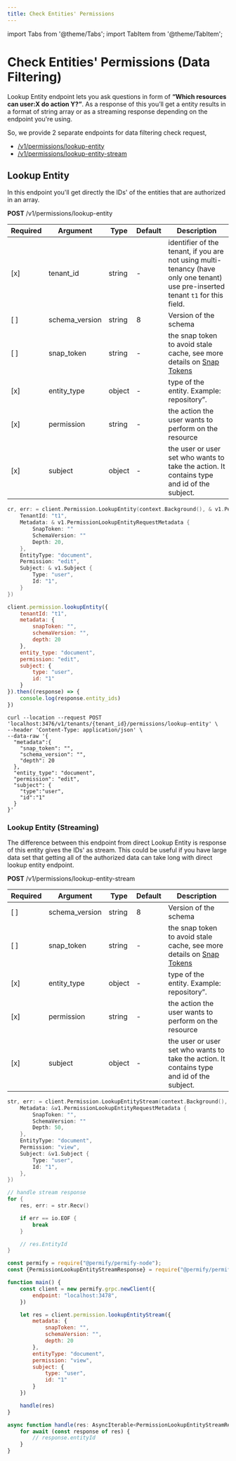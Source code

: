 ```yaml
---
title: Check Entities' Permissions
---
```


import Tabs from '@theme/Tabs';
import TabItem from '@theme/TabItem';

# Check Entities' Permissions (Data Filtering)

Lookup Entity endpoint lets you ask questions in form of **“Which resources can user:X do action Y?”**. As a response of this you’ll get a entity results in a format of string array or as a streaming response depending on the endpoint you're using.

So, we provide 2 separate endpoints for data filtering check request,

- [/v1/permissions/lookup-entity](#lookup-entity)
- [/v1/permissions/lookup-entity-stream](#lookup-entity-streaming)

## Lookup Entity 

In this endpoint you'll get directly the IDs' of the entities that are authorized in an array.

**POST** /v1/permissions/lookup-entity

| Required | Argument | Type | Default | Description |
|----------|----------|---------|---------|-------------------------------------------------------------------------------------------|
| [x]   | tenant_id | string | - | identifier of the tenant, if you are not using multi-tenancy (have only one tenant) use pre-inserted tenant `t1` for this field.|
| [ ]   | schema_version | string | 8 | Version of the schema |
| [ ]   | snap_token | string | - | the snap token to avoid stale cache, see more details on [Snap Tokens](../../reference/snap-tokens) |
| [x]   | entity_type | object | - | type of the  entity. Example: repository”.|
| [x]   | permission | string | - | the action the user wants to perform on the resource |
| [x]   | subject | object | - | the user or user set who wants to take the action. It contains type and id of the subject.  |

<Tabs>
<TabItem value="go" label="Go">

```go
cr, err: = client.Permission.LookupEntity(context.Background(), & v1.PermissionLookupEntityRequest {
    TenantId: "t1",
    Metadata: & v1.PermissionLookupEntityRequestMetadata {
        SnapToken: ""
        SchemaVersion: ""
        Depth: 20,
    },
    EntityType: "document",
    Permission: "edit",
    Subject: & v1.Subject {
        Type: "user",
        Id: "1",
    }
})
```

</TabItem>
<TabItem value="node" label="Node">

```javascript
client.permission.lookupEntity({
    tenantId: "t1",
    metadata: {
        snapToken: "",
        schemaVersion: "",
        depth: 20
    },
    entity_type: "document",
    permission: "edit",
    subject: {
        type: "user",
        id: "1"
    }
}).then((response) => {
    console.log(response.entity_ids)
})
```

</TabItem>
<TabItem value="curl" label="cURL">

```curl
curl --location --request POST 'localhost:3476/v1/tenants/{tenant_id}/permissions/lookup-entity' \
--header 'Content-Type: application/json' \
--data-raw '{
  "metadata":{
    "snap_token": "",
    "schema_version": "",
    "depth": 20
  },
  "entity_type": "document",
  "permission": "edit",
  "subject": {
    "type":"user",
    "id":"1"
  }
}'
```
</TabItem>
</Tabs>

### Lookup Entity (Streaming)

The difference between this endpoint from direct Lookup Entity is response of this entity gives the IDs' as stream. This could be useful if you have large data set that getting all of the authorized data can take long with direct lookup entity endpoint.

**POST** /v1/permissions/lookup-entity-stream

| Required | Argument | Type | Default | Description |
|----------|----------|---------|---------|-------------------------------------------------------------------------------------------|
| [ ]   | schema_version | string | 8 | Version of the schema |
| [ ]   | snap_token | string | - | the snap token to avoid stale cache, see more details on [Snap Tokens](../../reference/snap-tokens) |
| [x]   | entity_type | object | - | type of the  entity. Example: repository”.|
| [x]   | permission | string | - | the action the user wants to perform on the resource |
| [x]   | subject | object | - | the user or user set who wants to take the action. It contains type and id of the subject.  |

<Tabs>
<TabItem value="go" label="Go">

```go
str, err: = client.Permission.LookupEntityStream(context.Background(), &v1.PermissionLookupEntityRequest {
    Metadata: &v1.PermissionLookupEntityRequestMetadata {
        SnapToken: "", 
        SchemaVersion: "" 
        Depth: 50,
    },
    EntityType: "document",
    Permission: "view",
    Subject: &v1.Subject {
        Type: "user",
        Id: "1",
    },
})

// handle stream response
for {
    res, err: = str.Recv()

    if err == io.EOF {
        break
    }

    // res.EntityId
}
```

</TabItem>
<TabItem value="node" label="Node">

```javascript
const permify = require("@permify/permify-node");
const {PermissionLookupEntityStreamResponse} = require("@permify/permify-node/dist/src/grpc/generated/base/v1/service");

function main() {
    const client = new permify.grpc.newClient({
        endpoint: "localhost:3478",
    })

    let res = client.permission.lookupEntityStream({
        metadata: {
            snapToken: "",
            schemaVersion: "",
            depth: 20
        },
        entityType: "document",
        permission: "view",
        subject: {
            type: "user",
            id: "1"
        }
    })

    handle(res)
}

async function handle(res: AsyncIterable<PermissionLookupEntityStreamResponse>) {
    for await (const response of res) {
        // response.entityId
    }
}
```

</TabItem>
</Tabs>